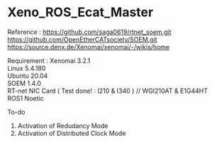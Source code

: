 # Xeno_ROS_Ecat_Master
Reference : https://github.com/saga0619/rtnet_soem.git  
            https://github.com/OpenEtherCATsociety/SOEM.git  
            https://source.denx.de/Xenomai/xenomai/-/wikis/home  

Requirement : Xenomai 3.2.1   
              Linux 5.4.180  
              Ubuntu 20.04  
              SOEM 1.4.0  
              RT-net NIC Card ( Test done! : I210 & I340 )  // WGI210AT & E1G44HT  
              ROS1 Noetic  
              
To-do
1. Activation of Redudancy Mode 
2. Activation of Distributed Clock Mode
       
